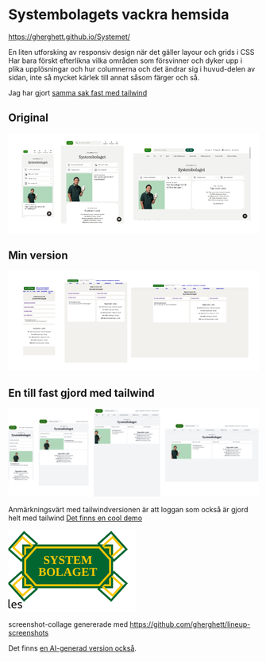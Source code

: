 # Systembolagets vackra hemsida

https://gherghett.github.io/Systemet/

En liten utforsking av responsiv design när det gäller layour och grids i CSS
Har bara förskt efterlikna vilka områden som försvinner och dyker upp i plika upplösningar och hur columnerna och det ändrar sig i huvud-delen av sidan, inte så mycket kärlek till annat såsom färger och så.

Jag har gjort [samma sak fast med tailwind ](https://gherghett.github.io/Systemet/tailwind/)

## Original
![Original](screenshots/original.png)

## Min version
![Min version](screenshots/beautiful.png)

## En till fast gjord med tailwind
![alt text](screenshots/tailwind.png)

Anmärkningsvärt med tailwindversionen är att loggan som också är gjord helt med tailwind [Det finns en cool demo](https://github.com/gherghett/Systemet/logga) 

![anatomy of the logo](screenshots/logo.png)

screenshot-collage genererade med https://github.com/gherghett/lineup-screenshots

Det finns [en AI-generad version också](https://gherghett.github.io/Systemet/generated/index.html).